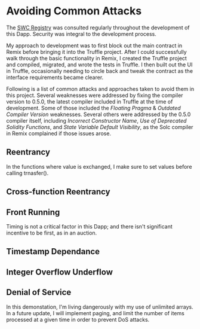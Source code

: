 # Avoiding Common Attacks
The [SWC Registry](https://smartcontractsecurity.github.io/SWC-registry/) was consulted regularly throughout the development of this Dapp. Security was integral to the development process.

My approach to development was to first block out the main contract in Remix before bringing it into the Truffle project. After I could successfully walk through the basic functionality in Remix, I created the Truffle project and compiled, migrated, and wrote the tests in Truffle. I then built out the UI in Truffle, occasionally needing to circle back and tweak the contract as the interface requirements became clearer.

Following is a list of common attacks and approaches taken to avoid them in this project. Several weaknesses were addressed by fixing the compiler version to 0.5.0, the latest compiler included in Truffle at the time of development. Some of those included the *Floating Pragma* & *Outdated Compiler Version* weaknesses. Several others were addressed by the 0.5.0 compiler itself, including *Incorrect Constructor Name*, *Use of Deprecated Solidity Functions*, and *State Variable Default Visibility*, as the Solc compiler in Remix complained if those issues arose. 

## Reentrancy
In the functions where value is exchanged, I make sure to set values before calling trnasfer().

## Cross-function Reentrancy

## Front Running
Timing is not a critical factor in this Dapp; and there isn't significant incentive to be first, as in an auction. 

## Timestamp Dependance

## Integer Overflow Underflow

## Denial of Service
In this demonstation, I'm living dangerously with my use of unlimited arrays. In a future update, I will implement paging, and limit the number of items processed at a given time in order to prevent DoS attacks.
